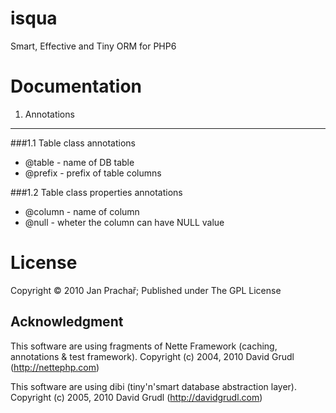 isqua 
=====

Smart, Effective and Tiny ORM for PHP6




Documentation
=============


1. Annotations
--------------

###1.1 Table class annotations

 * @table - name of DB table
 * @prefix - prefix of table columns
 
###1.2 Table class properties annotations
 
 * @column - name of column
 * @null - wheter the column can have NULL value
 
 
License
=======
 
Copyright © 2010 Jan Prachař; Published under The GPL License

Acknowledgment
--------------

This software are using fragments of Nette Framework (caching, annotations & test framework).
Copyright (c) 2004, 2010 David Grudl (http://nettephp.com)

This software are using dibi (tiny'n'smart database abstraction layer).
Copyright (c) 2005, 2010 David Grudl (http://davidgrudl.com)